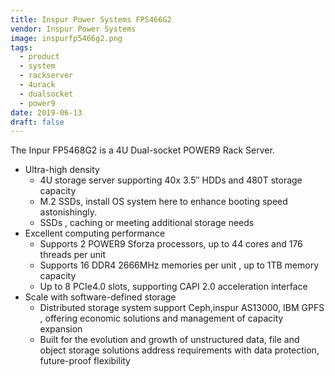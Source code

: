```yaml
---
title: Inspur Power Systems FP5466G2
vendor: Inspur Power Systems
image: inspurfp5466g2.png
tags:
  - product
  - system
  - rackserver
  - 4urack
  - dualsocket
  - power9
date: 2019-06-13
draft: false
---
```


The Inpur FP5468G2 is a 4U Dual-socket POWER9 Rack Server.

- Ultra-high density
	- 4U storage server supporting 40x 3.5″ HDDs and 480T storage capacity
	- M.2 SSDs, install OS system here to enhance booting speed astonishingly.
	- SSDs , caching or meeting additional storage needs
- Excellent computing performance
	- Supports 2 POWER9 Sforza processors, up to 44 cores and 176 threads per unit
	- Supports 16 DDR4 2666MHz memories per unit , up to 1TB memory capacity
	- Up to 8 PCIe4.0 slots, supporting CAPI 2.0 acceleration interface
- Scale with software-defined storage
	- Distributed storage system support Ceph,inspur AS13000, IBM GPFS , offering economic solutions and management of capacity expansion
	- Built for the evolution and growth of unstructured data, file and object storage solutions address requirements with data protection, future-proof flexibility
